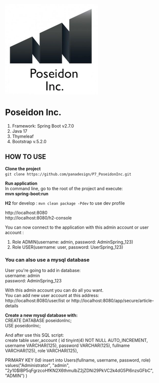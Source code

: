 ![](src/main/resources/static/img/logo.png)

# Poseidon Inc.

1. Framework: Spring Boot v2.7.0
2. Java 17
3. Thymeleaf
4. Bootstrap v.5.2.0

## HOW TO USE

**Clone the project**
<br>`git clone https://github.com/panadesign/P7_PoseidonInc.git`

**Run application**
<br>In command line, go to the root of the project and execute:
<br>**mvn spring-boot:run**

**H2** for develop : ```mvn clean package -Pdev``` to use dev profile

http://localhost:8080
<br>http://localhost:8080/h2-console

You can now connect to the application with this admin account or user account :

1. Role ADMIN(username: admin, password: AdminSpring_123)
2. Role USER(username: user, password: UserSpring_123)

### You can also use a mysql database

User you're going to add in database:
<br>username: admin
<br>password: AdminSpring_123

With this admin account you can do all you want.
<br>You can add new user account at this address:<br>http://localhost:8080/user/list or http://localhost:8080/app/secure/article-details

**Create a new mysql database with:**
<br>CREATE DATABASE poseidonInc;
<br>USE poseidonInc;

And after use this SQL script:
<br>
create table user_account
(
id tinyint(4) NOT NULL AUTO_INCREMENT,
username VARCHAR(125),
password VARCHAR(125),
fullname VARCHAR(125),
role VARCHAR(125),

PRIMARY KEY (Id)
insert into Users(fullname, username, password, role) values("Administrator", "admin", "$2y$10$IBP5qFgrzcoHfKN2X6thmulbZ2jZDNi29PkVC2k4dG5Pl6nzsGFbC", "ADMIN")
)